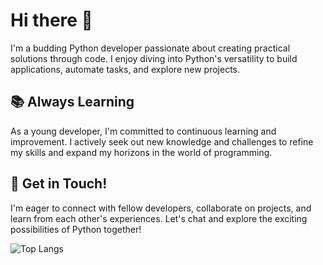 # Hi there 👋

I'm a budding Python developer passionate about creating practical solutions through code. I enjoy diving into Python's versatility to build applications, automate tasks, and explore new projects.

## 📚 Always Learning

As a young developer, I'm committed to continuous learning and improvement. I actively seek out new knowledge and challenges to refine my skills and expand my horizons in the world of programming.

## 🌟 Get in Touch!

I'm eager to connect with fellow developers, collaborate on projects, and learn from each other's experiences. Let's chat and explore the exciting possibilities of Python together!

![Top Langs](https://github-readme-stats.vercel.app/api/top-langs/?username=githubstevemas&layout=compact)
